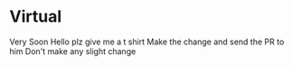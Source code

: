 # Virtual
Very Soon
Hello plz give me a t shirt
Make the change and send the PR to him 
Don't make any slight change 